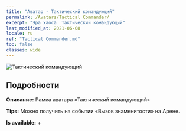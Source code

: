 ```yaml
---
title: "Аватар - Тактический командующий"
permalink: /Avatars/Tactical Commander/
excerpt: "Эра хаоса  Тактический командующий"
last_modified_at: 2021-06-08
locale: ru
ref: "Tactical Commander.md"
toc: false
classes: wide
---
```

 ![Тактический командующий](/images/a/avatarFrame_20.png)

## Подробности

 **Описание:** Рамка аватара «Тактический командующий» 

 **Tips:** Можно получить на событии «Вызов знаменитости» на Арене. 

 **Is available:**  + 

